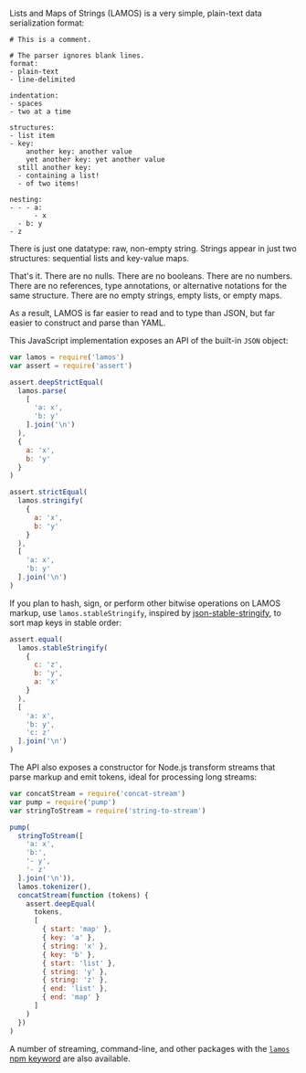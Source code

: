 Lists and Maps of Strings (LAMOS) is a very simple, plain-text data
serialization format:

```lamos
# This is a comment.

# The parser ignores blank lines.
format:
- plain-text
- line-delimited

indentation:
- spaces
- two at a time

structures:
- list item
- key:
    another key: another value
    yet another key: yet another value
  still another key:
  - containing a list!
  - of two items!

nesting:
- - - a:
      - x
  - b: y
- z
```

There is just one datatype: raw, non-empty string. Strings appear in
just two structures: sequential lists and key-value maps.

That's it. There are no nulls. There are no booleans. There are no
numbers. There are no references, type annotations, or alternative
notations for the same structure. There are no empty strings, empty
lists, or empty maps.

As a result, LAMOS is far easier to read and to type than JSON, but far
easier to construct and parse than YAML.

This JavaScript implementation exposes an API of the built-in `JSON`
object:

```javascript
var lamos = require('lamos')
var assert = require('assert')

assert.deepStrictEqual(
  lamos.parse(
    [
      'a: x',
      'b: y'
    ].join('\n')
  ),
  {
    a: 'x',
    b: 'y'
  }
)

assert.strictEqual(
  lamos.stringify(
    {
      a: 'x',
      b: 'y'
    }
  ),
  [
    'a: x',
    'b: y'
  ].join('\n')
)
```

If you plan to hash, sign, or perform other bitwise operations
on LAMOS markup, use `lamos.stableStringify`, inspired by
[json-stable-stringify](https://www.npmjs.com/package/json-stable-stringify),
to sort map keys in stable order:

```javascript
assert.equal(
  lamos.stableStringify(
    {
      c: 'z',
      b: 'y',
      a: 'x'
    }
  ),
  [
    'a: x',
    'b: y',
    'c: z'
  ].join('\n')
)
```

The API also exposes a constructor for Node.js transform streams that
parse markup and emit tokens, ideal for processing long streams:

```javascript
var concatStream = require('concat-stream')
var pump = require('pump')
var stringToStream = require('string-to-stream')

pump(
  stringToStream([
    'a: x',
    'b:',
    '- y',
    '- z'
  ].join('\n')),
  lamos.tokenizer(),
  concatStream(function (tokens) {
    assert.deepEqual(
      tokens,
      [
        { start: 'map' },
        { key: 'a' },
        { string: 'x' },
        { key: 'b' },
        { start: 'list' },
        { string: 'y' },
        { string: 'z' },
        { end: 'list' },
        { end: 'map' }
      ]
    )
  })
)
```

A number of streaming, command-line, and other packages with the
[`lamos` npm keyword](https://www.npmjs.com/browse/keyword/lamos)
are also available.
